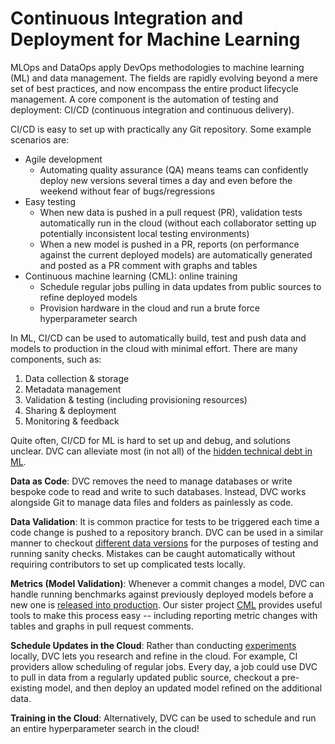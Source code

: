 # Continuous Integration and Deployment for Machine Learning

MLOps and DataOps apply DevOps methodologies to machine learning (ML) and data
management. The fields are rapidly evolving beyond a mere set of best practices,
and now encompass the entire product lifecycle management. A core component is
the automation of testing and deployment: CI/CD (continuous integration and
continuous delivery).

CI/CD is easy to set up with practically any Git repository. Some example
scenarios are:

- Agile development
  - Automating quality assurance (QA) means teams can confidently deploy new
    versions several times a day and even before the weekend without fear of
    bugs/regressions
- Easy testing
  - When new data is pushed in a pull request (PR), validation tests
    automatically run in the cloud (without each collaborator setting up
    potentially inconsistent local testing environments)
  - When a new model is pushed in a PR, reports (on performance against the
    current deployed models) are automatically generated and posted as a PR
    comment with graphs and tables
- Continuous machine learning (CML): online training
  - Schedule regular jobs pulling in data updates from public sources to refine
    deployed models
  - Provision hardware in the cloud and run a brute force hyperparameter search

In ML, CI/CD can be used to automatically build, test and push data and models
to production in the cloud with minimal effort. There are many components, such
as:

1. Data collection & storage
2. Metadata management
3. Validation & testing (including provisioning resources)
4. Sharing & deployment
5. Monitoring & feedback

Quite often, CI/CD for ML is hard to set up and debug, and solutions unclear.
DVC can alleviate most (in not all) of the
[hidden technical debt in ML](https://papers.nips.cc/paper/2015/file/86df7dcfd896fcaf2674f757a2463eba-Paper.pdf).

**Data as Code**: DVC removes the need to manage databases or write bespoke code
to read and write to such databases. Instead, DVC works alongside Git to manage
data files and folders as painlessly as code.

**Data Validation**: It is common practice for tests to be triggered each time a
code change is pushed to a repository branch. DVC can be used in a similar
manner to checkout
[different data versions](/doc/use-cases/versioning-data-and-model-files) for
the purposes of testing and running sanity checks. Mistakes can be caught
automatically without requiring contributors to set up complicated tests
locally.

**Metrics (Model Validation)**: Whenever a commit changes a model, DVC can
handle running benchmarks against previously deployed models before a new one is
[released into production](/doc/use-cases/data-registries). Our sister project
[CML](https://cml.dev) provides useful tools to make this process easy --
including reporting metric changes with tables and graphs in pull request
comments.

**Schedule Updates in the Cloud**: Rather than conducting
[experiments](/doc/start/experiments) locally, DVC lets you research and refine
in the cloud. For example, CI providers allow scheduling of regular jobs. Every
day, a job could use DVC to pull in data from a regularly updated public source,
checkout a pre-existing model, and then deploy an updated model refined on the
additional data.

**Training in the Cloud**: Alternatively, DVC can be used to schedule and run an
entire hyperparameter search in the cloud!
